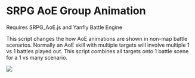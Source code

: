 # SRPG AoE Group Animation
Requires SRPG_AoE.js and Yanfly Battle Engine

This script changes the how AoE animations are shown in non-map battle scenarios. Normally an AoE skill with multiple targets will involve multiple 1 vs 1 battles played out.
This script combines all targets onto 1 battle scene for a 1 vs many scenario.

![](https://github.com/boomyville/RMMV/blob/master/SRPG_AoEAnimation/WIP.gif)

